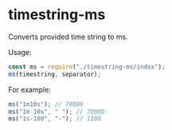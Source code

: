 # timestring-ms
Converts provided time string to ms.

Usage:
```JavaScript
const ms = require("./timestring-ms/index");
ms(timestring, separator);
```

For example:
```JavaScript
ms("1m10s"); // 70000
ms("1m 10s", " "); // 70000
ms("1s-100", "-"); // 1100
```

